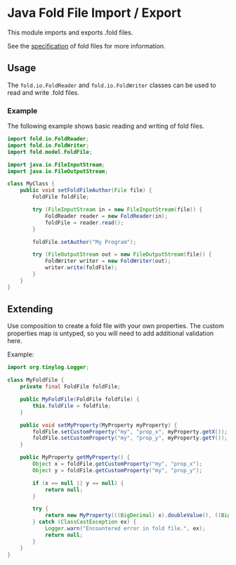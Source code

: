 # Java Fold File Import / Export

This module imports and exports .fold files.

See the [specification](https://github.com/edemaine/fold/blob/main/doc/spec.md) of fold files for more information.

## Usage

The `fold.io.FoldReader` and `fold.io.FoldWriter` classes can be used to read and write .fold files.

### Example

The following example shows basic reading and writing of fold files.

```java
import fold.io.FoldReader;
import fold.io.FoldWriter;
import fold.model.FoldFile;

import java.io.FileInputStream;
import java.io.FileOutputStream;

class MyClass {
    public void setFoldFileAuthor(File file) {
        FoldFile foldFile;

        try (FileInputStream in = new FileInputStream(file)) {
            FoldReader reader = new FoldReader(in);
            foldFile = reader.read();
        }

        foldFile.setAuthor("My Program");

        try (FileOutputStream out = new FileOutputStream(file)) {
            FoldWriter writer = new FoldWriter(out);
            writer.write(foldFile);
        }
    }
}
```

## Extending

Use composition to create a fold file with your own properties. The custom properties map is untyped, so you will need
to add additional validation here.

Example:

```java
import org.tinylog.Logger;

class MyFoldFile {
    private final FoldFile foldFile;

    public MyFoldFile(FoldFile foldfile) {
        this.foldFile = foldfile;
    }

    public void setMyProperty(MyProperty myProperty) {
        foldFile.setCustomProperty("my", "prop_x", myProperty.getX());
        foldFile.setCustomProperty("my", "prop_y", myProperty.getY());
    }

    public MyProperty getMyProperty() {
        Object x = foldFile.getCustomProperty("my", "prop_x");
        Object y = foldFile.getCustomProperty("my", "prop_y");

        if (x == null || y == null) {
            return null;
        }

        try {
            return new MyProperty(((BigDecimal) x).doubleValue(), ((BigDecimal) y).doubleValue());
        } catch (ClassCastException ex) {
            Logger.warn("Encountered error in fold file.", ex);
            return null;
        }
    }
}
```